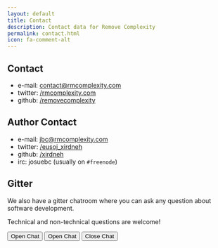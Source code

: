```yaml
---
layout: default
title: Contact
description: Contact data for Remove Complexity
permalink: contact.html
icon: fa-comment-alt
---
```


## Contact

* e-mail: <i class="fas fa-envelope"></i> [contact@rmcomplexity.com](mailto:contact@rmcomplexity.com)
* twitter: <i class="fab fa-twitter"></i>[/rmcomplexity.com](https://twitter.com/rmcomplexity.com)
* github: <i class="fab fa-github"></i>[/removecomplexity](github.com/removecomplexity)

## Author Contact

* e-mail: <i class="fas fa-envelope"></i> [jbc@rmcomplexity.com](mailto:jbc@rmcomplexity.com)
* twitter: <i class="fab fa-twitter"></i>[/eusoj_xirdneh](https://twitter.com/eusoj_xirdneh)
* github: <i class="fab fa-github"></i>[/xirdneh](https://github.com/xirdneh)
* irc: josuebc (usually on `#freenode`)

## Gitter

We also have a gitter chatroom where you can ask any question about software development.

Technical and non-technical questions are welcome!

<button class="btn btn-success" id="gitter-chat-btn">
    Open Chat
</button>
<button class="js-gitter-toggle-chat-button" data-gitter-toggle-chat-state="true">Open Chat</button>
<button class="js-gitter-toggle-chat-button" data-gitter-toggle-chat-state="false">Close Chat</button>
<div id="gitter-chat" style="position:relative;">
</div>

<script>
  ((window.gitter = {}).chat = {}).options = {
    room: 'rmcomplexity/Lobby',
    activationElement: '#gitter-chat-btn',
    targetElement: '#gitter-chat'
  };
</script>
<script src="https://sidecar.gitter.im/dist/sidecar.v1.js" async defer></script>
